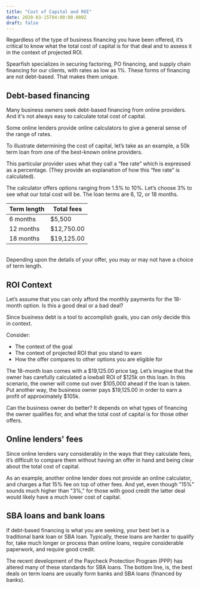 ```yaml
---
title: "Cost of Capital and ROI"
date: 2020-03-15T04:00:00.000Z
draft: false
---
```


Regardless of the type of business financing you have been offered, it’s critical to know what the total cost of capital is for that deal and to assess it in the context of projected ROI. 

Spearfish specializes in securing factoring, PO financing, and supply chain financing for our clients, with rates as low as 1%. These forms of financing are not debt-based. That makes them unique. 

## Debt-based financing

Many business owners seek debt-based financing from online providers. And it's not always easy to calculate total cost of capital.

Some online lenders provide online calculators to give a general sense of the range of rates. 

To illustrate determining the cost of capital, let’s take as an example, a 50k term loan from one of the best-known online providers. 

This particular provider uses what they call a “fee rate” which is expressed as a percentage. (They provide an explanation of how this “fee rate” is calculated). 

The calculator offers options ranging from 1.5% to 10%. Let’s choose 3% to see what our total cost will be. The loan terms are 6, 12, or 18 months.

| Term length | Total fees |
|-------------|------------|
| 6 months    | $5,500     |
| 12 months   | $12,750.00 |
| 18 months   | $19,125.00 |


<br/>Depending upon the details of your offer, you may or may not have a choice of term length. 

## ROI Context

Let’s assume that you can only afford the monthly payments for the 18-month option. Is this a good deal or a bad deal? 

Since business debt is a tool to accomplish goals, you can only decide this in context.

Consider:

* The context of the goal
* The context of projected ROI that you stand to earn
* How the offer compares to other options you are eligible for

The 18-month loan comes with a $19,125.00 price tag. Let’s imagine that the owner has carefully calculated a lowball ROI of $125k on this loan. In this scenario, the owner will come out over $105,000 ahead if the loan is taken. Put another way, the business owner pays $19,125.00 in order to earn a profit of approximately $105k. 

Can the business owner do better? It depends on what types of financing the owner qualifies for, and what the total cost of capital is for those other offers. 

## Online lenders' fees 

Since online lenders vary considerably in the ways that they calculate fees, it’s difficult to compare them without having an offer in hand and being clear about the total cost of capital. 

As an example, another online lender does not provide an online calculator, and charges a flat 15% fee on top of other fees. And yet, even though "15%" sounds much higher than "3%," for those with good credit the latter deal would likely have a much lower cost of capital. 

## SBA loans and bank loans

If debt-based financing is what you are seeking, your best bet is a traditional bank loan or SBA loan. Typically, these loans are harder to qualify for, take much longer or process than online loans, require considerable paperwork, and require good credit. 

The recent development of the Paycheck Protection Program (PPP) has altered many of these standards for SBA loans. The bottom line, is, the best deals on term loans are usually form banks and SBA loans (financed by banks). 



